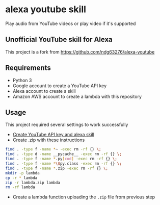 # alexa youtube skill
Play audio from YouTube videos or play video if it's supported

## Unofficial YouTube skill for Alexa
This project is a fork from https://github.com/ndg63276/alexa-youtube

## Requirements
* Python 3
* Google account to create a YouTube API key
* Alexa account to create a skill
* Amazon AWS account to create a lambda with this repository


## Usage
This project required several settings to work successfully

* [Create YouTube API key and alexa skill](https://www.youtube.com/watch?v=aU1BmeJP3o8)
* Create .zip with these instructions
```sh
find . -type f -name *~ -exec rm -rf {} \;
find . -type d -name __pycache__ -exec rm -rf {} \;
find . -type f -name *.py[cod] -exec rm -rf {} \;
find . -type f -name *\$py.class -exec rm -rf {} \;
find . -type f -name *.zip -exec rm -rf {} \;
mkdir -p lambda
cp -r * lambda
zip -r lambda.zip lambda
rm -rf lambda
```
* Create a lambda function uploading the `.zip` file from previous step

